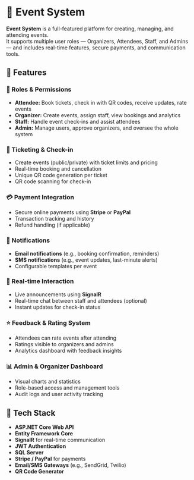 # 🎉 Event System

**Event System** is a full-featured platform for creating, managing, and attending events.  
It supports multiple user roles — Organizers, Attendees, Staff, and Admins — and includes real-time features, secure payments, and communication tools.

## 🚀 Features

### 👤 Roles & Permissions
- **Attendee:** Book tickets, check in with QR codes, receive updates, rate events
- **Organizer:** Create events, assign staff, view bookings and analytics
- **Staff:** Handle event check-ins and assist attendees
- **Admin:** Manage users, approve organizers, and oversee the whole system

### 🎫 Ticketing & Check-in
- Create events (public/private) with ticket limits and pricing
- Real-time booking and cancellation
- Unique QR code generation per ticket
- QR code scanning for check-in

### 💳 Payment Integration
- Secure online payments using **Stripe** or **PayPal**
- Transaction tracking and history
- Refund handling (if applicable)

### 🔔 Notifications
- **Email notifications** (e.g., booking confirmation, reminders)
- **SMS notifications** (e.g., event updates, last-minute alerts)
- Configurable templates per event

### 💬 Real-time Interaction
- Live announcements using **SignalR**
- Real-time chat between staff and attendees (optional)
- Instant updates for check-in status

### ⭐ Feedback & Rating System
- Attendees can rate events after attending
- Ratings visible to organizers and admins
- Analytics dashboard with feedback insights

### 📊 Admin & Organizer Dashboard
- Visual charts and statistics
- Role-based access and management tools
- Audit logs and user activity tracking

## 🧰 Tech Stack

- **ASP.NET Core Web API**
- **Entity Framework Core**
- **SignalR** for real-time communication
- **JWT Authentication**
- **SQL Server**
- **Stripe / PayPal** for payments
- **Email/SMS Gateways** (e.g., SendGrid, Twilio)
- **QR Code Generator**

